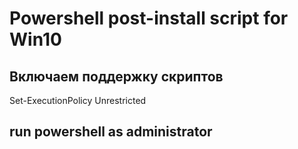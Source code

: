 # Powershell post-install script for Win10

## Включаем поддержку скриптов  
Set-ExecutionPolicy Unrestricted 

## run powershell as administrator

